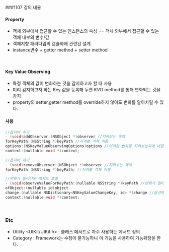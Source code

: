 ###1107 강의 내용

#### Property

  - 객체 외부에서 접근할 수 있는 인스턴스의 속성 == 객체 외부에서 접근할 수 있는 객체 내부의 변수/값
  - 객체지향 패러다임의 캡슐화에 관련된 설계
  - instance변수 + getter method + setter method

</br>

#### Key Value Observing

  - 특정 객체의 값이 변화하는 것을 감지하고자 할 때 사용
  - 미리 감지하고자 하는 Key 값을 등록해 두면 KVO method를 통해 변화되는 것을 감지
  - property의 setter,getter method를 override하지 않아도 변화를 알아차릴 수 있다.

#### 사용

```objectivec
//옵저버 추가
- (void)addObserver:(NSObject *)observer //지켜보는 객체
forKeyPath:(NSString *)keyPath //지켜볼 객체 이름
options:(NSKeyValueObservingOptions)options //어떠한 변화를 지켜보는지에 대한 옵션 
context:(nullable void *)context;
    
//옵저버 제거
- (void)removeObserver:(NSObject *)observer //지켜보는 객체
forKeyPath:(NSString *)keyPath; //지켜볼 객체 이름

//변화가 일어나면 메서드 호출
- (void)observeValueForKeyPath:(nullable NSString *)keyPath //변화가 일어난 객체 이름
ofObject:(nullable id)object 
change:(nullable NSDictionary<NSKeyValueChangeKey, id> *)change //옵션에 따른 값
context:(nullable void *)context;
```

</br>

### Etc

  - Utility <UIKit/UIKit.h> : 클래스 메서드로 자주 사용하는 메서드 정의
  - Category : Framework는 수정이 불가능하니 이 기능을 사용하여 기능확장을 한다.
